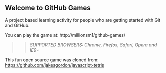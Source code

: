 ## Welcome to GitHub Games

A project based learning activity for people who are getting started with Git and GitHub.

You can play the game at: http://millionsm1/github-games/

>> _*SUPPORTED BROWSERS*: Chrome, Firefox, Safari, Opera and IE9+_

This fun open source game was cloned from: https://github.com/jakesgordon/javascript-tetris
